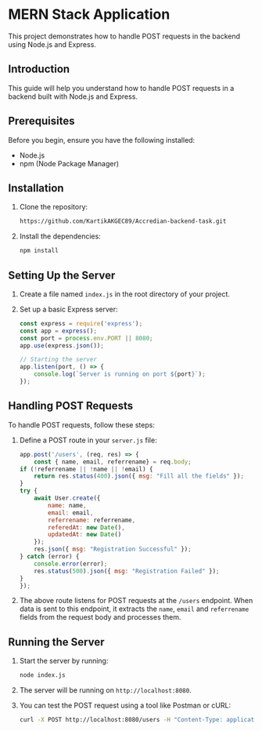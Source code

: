 # MERN Stack Application

This project demonstrates how to handle POST requests in the backend using Node.js and Express.

## Introduction

This guide will help you understand how to handle POST requests in a backend built with Node.js and Express.

## Prerequisites

Before you begin, ensure you have the following installed:
- Node.js
- npm (Node Package Manager)

## Installation

1. Clone the repository:
    ```bash
    https://github.com/KartikAKGEC89/Accredian-backend-task.git
    ```

2. Install the dependencies:
    ```bash
    npm install
    ```

## Setting Up the Server

1. Create a file named `index.js` in the root directory of your project.

2. Set up a basic Express server:
    ```javascript
    const express = require('express');
    const app = express();
    const port = process.env.PORT || 8080;
    app.use(express.json());

    // Starting the server
    app.listen(port, () => {
        console.log(`Server is running on port ${port}`);
    });
    ```

## Handling POST Requests

To handle POST requests, follow these steps:

1. Define a POST route in your `server.js` file:
    ```javascript
    app.post('/users', (req, res) => {
        const { name, email, referrename} = req.body;
    if (!referrename || !name || !email) {
        return res.status(400).json({ msg: "Fill all the fields" });
    }
    try {
        await User.create({
            name: name,
            email: email,
            referrename: referrename,
            referedAt: new Date(),
            updatedAt: new Date()
        });
        res.json({ msg: "Registration Successful" });
    } catch (error) {
        console.error(error);
        res.status(500).json({ msg: "Registration Failed" });
    }
    });
    ```

2. The above route listens for POST requests at the `/users` endpoint. When data is sent to this endpoint, it extracts the `name`, `email` and `referrename` fields from the request body and processes them.

## Running the Server

1. Start the server by running:
    ```bash
    node index.js
    ```

2. The server will be running on `http://localhost:8080`.

3. You can test the POST request using a tool like Postman or cURL:
    ```bash
    curl -X POST http://localhost:8080/users -H "Content-Type: application/json" -d '{"name": "John Doe", "email": "john@example.com", "referrename":"abhey"}'
    ```

